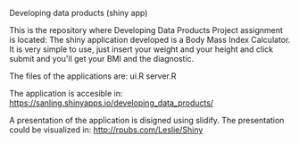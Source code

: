 Developing data products (shiny app)

This is the repository where Developing Data Products Project assignment is located: The shiny application developed is a Body Mass Index Calculator. It is very simple to use, just insert your weight and your height and click submit and you'll get your BMI and the diagnostic.

The files of the applications are:
ui.R
server.R

The application is accesible in: <https://sanling.shinyapps.io/developing_data_products/>

A presentation of the application is disigned using slidify. The presentation could be visualized in:
http://rpubs.com/Leslie/Shiny
